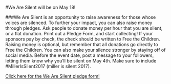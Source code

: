 <br/>
#We Are Silent will be on May 18!

###We Are Silent is an opportunity to raise awareness for those whose voices are silenced. To further your impact, you can also raise money through pledges. Ask people to donate money per hour that you are silent, or a flat donation. Print out a Pledge Form, and start collecting! If your sponsors pay by check, the check should be written to Free the Children. Raising money is optional, but remember that all donations go directly to Free the Children. You can also make your silence stronger by staying off of social media. Before the event date, post a message to your followers, letting them know why you’ll be silent on May 4th. Make sure to include #MillerIsSilent2017 (miller is silent 2017).

<a href="https://docs.google.com/document/d/14cSG3y5ioQmhaJpY3N14yV5PlzNuwCiV6oq7URawq3M/edit">Click here for the We Are Silent pledge form!</a>

